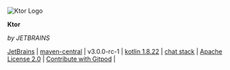 ![Ktor Logo](ktor_logo.png)

**Ktor**

*by JETBRAINS*

[JetBrains](https://www.jetbrains.com/) | [maven-central](https://mvnrepository.com/artifact/io.ktor/ktor-server-core) | v3.0.0-rc-1 | [kotlin 1.8.22](https://kotlinlang.org/docs/whatsnew/1.8.22.html) | [chat stack](https://slack.com/join/ktor) | [Apache License 2.0](https://www.apache.org/licenses/LICENSE-2.0) | [Contribute with Gitpod](https://gitpod.io/) |